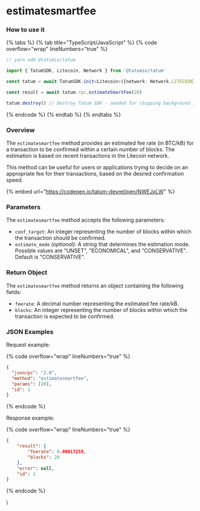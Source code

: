 # estimatesmartfee

### How to use it

{% tabs %}
{% tab title="TypeScript/JavaScript" %}
{% code overflow="wrap" lineNumbers="true" %}
```typescript
// yarn add @tatumio/tatum

import { TatumSDK, Litecoin, Network } from '@tatumio/tatum'

const tatum = await TatumSDK.init<Litecoin>({network: Network.LITECOIN})

const result = await tatum.rpc.estimateSmartFee(20)

tatum.destroy() // Destroy Tatum SDK - needed for stopping background jobs
```
{% endcode %}
{% endtab %}
{% endtabs %}

### Overview

The `estimatesmartfee` method provides an estimated fee rate (in BTC/kB) for a transaction to be confirmed within a certain number of blocks. The estimation is based on recent transactions in the Litecoin network.

This method can be useful for users or applications trying to decide on an appropriate fee for their transactions, based on the desired confirmation speed.

{% embed url="https://codepen.io/tatum-devrel/pen/NWEJxLW" %}

### Parameters

The `estimatesmartfee` method accepts the following parameters:

* `conf_target`: An integer representing the number of blocks within which the transaction should be confirmed.
* `estimate_mode` _(optional)_: A string that determines the estimation mode. Possible values are "UNSET", "ECONOMICAL", and "CONSERVATIVE". Default is "CONSERVATIVE".

### Return Object

The `estimatesmartfee` method returns an object containing the following fields:

* `feerate`: A decimal number representing the estimated fee rate/kB.
* `blocks`: An integer representing the number of blocks within which the transaction is expected to be confirmed.

### JSON Examples

Request example:

{% code overflow="wrap" lineNumbers="true" %}
```json
{
  "jsonrpc": "2.0",
  "method": "estimatesmartfee",
  "params": [20],
  "id": 1
}
```
{% endcode %}

Response example:

{% code overflow="wrap" lineNumbers="true" %}
```json
{
    "result": {
        "feerate": 0.00017258,
        "blocks": 20
    },
    "error": null,
    "id": 1
}
```
{% endcode %}

\
